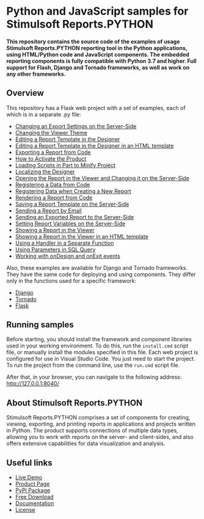 # Python and JavaScript samples for Stimulsoft Reports.PYTHON

#### This repository contains the source code of the examples of usage Stimulsoft Reports.PYTHON reporting tool in the Python applications, using HTML/Python code and JavaScript components. The embedded reporting components is fully compatible with Python 3.7 and higher. Full support for Flash, Django and Tornado frameworks, as well as work on any other frameworks.

## Overview
This repository has a Flask web project with a set of examples, each of which is in a separate .py file:
* [Changing an Export Settings on the Server-Side](https://github.com/stimulsoft/Samples-Reports.Python/blob/main/Flask/views/Changing_an_Export_Settings_on_the_Server_Side.py)
* [Changing the Viewer Theme](https://github.com/stimulsoft/Samples-Reports.Python/blob/main/Flask/views/Changing_the_Viewer_Theme.py)
* [Editing a Report Template in the Designer](https://github.com/stimulsoft/Samples-Reports.Python/blob/main/Flask/views/Editing_a_Report_Template_in_the_Designer.py)
* [Editing a Report Template in the Designer in an HTML template](https://github.com/stimulsoft/Samples-Reports.Python/blob/main/Flask/views/Editing_a_Report_Template_in_the_Designer_in_an_HTML_template.py)
* [Exporting a Report from Code](https://github.com/stimulsoft/Samples-Reports.Python/blob/main/Flask/views/Exporting_a_Report_from_Code.py)
* [How to Activate the Product](https://github.com/stimulsoft/Samples-Reports.Python/blob/main/Flask/views/How_to_Activate_the_Product.py)
* [Loading Scripts in Part to Minify Project](https://github.com/stimulsoft/Samples-Reports.Python/blob/main/Flask/views/Loading_Scripts_in_Part_to_Minify_Project.py)
* [Localizing the Designer](https://github.com/stimulsoft/Samples-Reports.Python/blob/main/Flask/views/Localizing_the_Designer.py)
* [Opening the Report in the Viewer and Changing it on the Server-Side](https://github.com/stimulsoft/Samples-Reports.Python/blob/main/Flask/views/Opening_the_Report_in_the_Viewer_and_Changing_it_on_the_Server_Side.py)
* [Registering a Data from Code](https://github.com/stimulsoft/Samples-Reports.Python/blob/main/Flask/views/Registering_a_Data_from_Code.py)
* [Registering Data when Creating a New Report](https://github.com/stimulsoft/Samples-Reports.Python/blob/main/Flask/views/Registering_Data_when_Creating_a_New_Report.py)
* [Rendering a Report from Code](https://github.com/stimulsoft/Samples-Reports.Python/blob/main/Flask/views/Rendering_a_Report_from_Code.py)
* [Saving a Report Template on the Server-Side](https://github.com/stimulsoft/Samples-Reports.Python/blob/main/Flask/views/Saving_a_Report_Template_on_the_Server_Side.py)
* [Sending a Report by Email](https://github.com/stimulsoft/Samples-Reports.Python/blob/main/Flask/views/Sending_a_Report_by_Email.py)
* [Sending an Exported Report to the Server-Side](https://github.com/stimulsoft/Samples-Reports.Python/blob/main/Flask/views/Sending_an_Exported_Report_to_the_Server_Side.py)
* [Setting Report Variables on the Server-Side](https://github.com/stimulsoft/Samples-Reports.Python/blob/main/Flask/views/Setting_Report_Variables_on_the_Server_Side.py)
* [Showing a Report in the Viewer](https://github.com/stimulsoft/Samples-Reports.Python/blob/main/Flask/views/Showing_a_Report_in_the_Viewer.py)
* [Showing a Report in the Viewer in an HTML template](https://github.com/stimulsoft/Samples-Reports.Python/blob/main/Flask/views/Showing_a_Report_in_the_Viewer_in_an_HTML_template.py)
* [Using a Handler in a Separate Function](https://github.com/stimulsoft/Samples-Reports.Python/blob/main/Flask/views/Using_a_Handler_in_a_Separate_Function.py)
* [Using Parameters in SQL Query](https://github.com/stimulsoft/Samples-Reports.Python/blob/main/Flask/views/Using_Parameters_in_SQL_Query.py)
* [Working with onDesign and onExit events](https://github.com/stimulsoft/Samples-Reports.Python/blob/main/Flask/views/Working_with_onDesign_and_onExit_events.py)

Also, these examples are available for Django and Tornado frameworks. They have the same code for deploying and using components. They differ only in the functions used for a specific framework:

* [Django](https://github.com/stimulsoft/Samples-Reports.Python/tree/main/Django)
* [Tornado](https://github.com/stimulsoft/Samples-Reports.Python/tree/main/Tornado)
* [Flask](https://github.com/stimulsoft/Samples-Reports.Python/tree/main/Flask)


## Running samples
Before starting, you should install the framework and component libraries used in your working environment. To do this, run the `install.cmd` script file, or manually install the modules specified in this file. Each web project is configured for use in Visual Studio Code. You just need to start the project. To run the project from the command line, use the `run.cmd` script file.

After that, in your browser, you can navigate to the following address:  
http://127.0.0.1:8040/

## About Stimulsoft Reports.PYTHON
Stimulsoft Reports.PYTHON comprises a set of components for creating, viewing, exporting, and printing reports in applications and projects written in Python. The product supports connections of multiple data types, allowing you to work with reports on the server- and client-sides, and also offers extensive capabilities for data visualization and analysis.

## Useful links
* [Live Demo](http://demo.stimulsoft.com/#Js)
* [Product Page](https://www.stimulsoft.com/en/products/reports-python)
* [PyPI Package](https://pypi.org/project/stimulsoft-reports)
* [Free Download](https://www.stimulsoft.com/en/downloads)
* [Documentation](https://www.stimulsoft.com/en/documentation/online/programming-manual/reports_and_dashboards_for_python.htm)
* [License](LICENSE.md)
